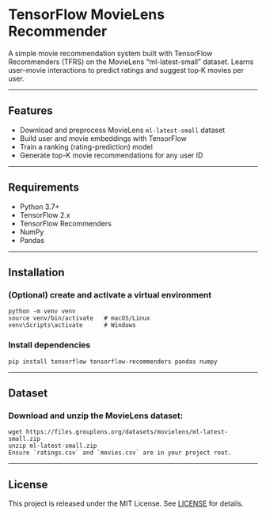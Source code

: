 # TensorFlow MovieLens Recommender

A simple movie recommendation system built with TensorFlow Recommenders (TFRS) on the MovieLens “ml-latest-small” dataset. Learns user–movie interactions to predict ratings and suggest top‐K movies per user.

---

## Features

- Download and preprocess MovieLens `ml-latest-small` dataset  
- Build user and movie embeddings with TensorFlow  
- Train a ranking (rating-prediction) model  
- Generate top-K movie recommendations for any user ID  

---

## Requirements

- Python 3.7+  
- TensorFlow 2.x  
- TensorFlow Recommenders  
- NumPy  
- Pandas  

---

## Installation
### (Optional) create and activate a virtual environment
    python -m venv venv
    source venv/bin/activate   # macOS/Linux
    venv\Scripts\activate      # Windows

### Install dependencies
    pip install tensorflow tensorflow-recommenders pandas numpy

---

## Dataset
### Download and unzip the MovieLens dataset:
    wget https://files.grouplens.org/datasets/movielens/ml-latest-small.zip
    unzip ml-latest-small.zip
    Ensure `ratings.csv` and `movies.csv` are in your project root.

---

## License

This project is released under the MIT License. See [LICENSE](LICENSE) for details.

